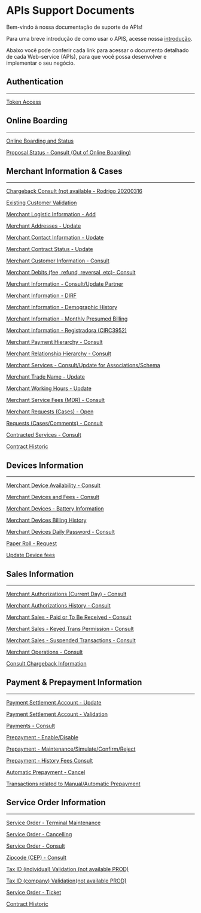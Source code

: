 
# APIs Support Documents

Bem-vindo à nossa documentação de suporte de APIs!

Para uma breve introdução de como usar o APIS, acesse nossa [introdução][1].

Abaixo você pode conferir cada link para acessar o documento detalhado de cada Web-service (APIs), para que você possa desenvolver e implementar o seu negócio.

## Authentication

----

[Token Access](https://docs-qa.firstdata.com/org/brazilapi/docs/api/001-sba-token)

## Online Boarding

----

[Online Boarding and Status](https://docs-qa.firstdata.com/org/brazilapi/docs/api/001-sba-credenciamen)

[Proposal Status - Consult (Out of Online Boarding)](https://docs-qa.firstdata.com/org/brazilapi/docs/api/001-sba-status-propo)

## Merchant Information & Cases

----

[Chargeback Consult (not available - Rodrigo 20200316](https://docs-qa.firstdata.com/org/brazilapi/docs/api/001-cons-chargeback)      

[Existing Customer Validation](https://docs-qa.firstdata.com/org/brazilapi/docs/api/001-sba-val-cadastro)

[Merchant Logistic Information - Add](https://docs-qa.firstdata.com/org/brazilapi/docs/api/001-dados-logisticos)

[Merchant Addresses - Update](https://docs-qa.firstdata.com/org/brazilapi/docs/api/001-sba-wsm-atu-end)

[Merchant Contact Information - Update](https://docs-qa.firstdata.com/org/brazilapi/docs/api/001-sba-wsm-atlz-con)

[Merchant Contract Status - Update](https://docs-qa.firstdata.com/org/brazilapi/docs/api/001-status-estabe)

[Merchant Customer Information - Consult](https://docs-qa.firstdata.com/org/brazilapi/docs/api/001-estabelecimento)

[Merchant Debits (fee, refund, reversal, etc)- Consult](https://docs-qa.firstdata.com/org/brazilapi/docs/api/001-ajuste-debito)

[Merchant Information - Consult/Update Partner](https://docs-qa.firstdata.com/org/brazilapi/docs/api/001-atualizar-socio)

[Merchant Information - DIRF](https://docs-qa.firstdata.com/org/brazilapi/docs/api/001-consulta-dirf)

[Merchant Information - Demographic History](https://docs-qa.firstdata.com/org/brazilapi/docs/api/001-alter-cadast)

[Merchant Information - Monthly Presumed Billing](https://docs-qa.firstdata.com/org/brazilapi/docs/api/001-monthly-bill-pre)

[Merchant Information - Registradora (CIRC3952)](https://docs-qa.firstdata.com/org/brazilapi/docs/api/001-receb)

[Merchant Payment Hierarchy - Consult](https://docs-qa.firstdata.com/org/brazilapi/docs/api/001-sba-Hier-Pagto)

[Merchant Relationship Hierarchy - Consult](https://docs-qa.firstdata.com/org/brazilapi/docs/api/001-Hierarquia-Relac)

[Merchant Services - Consult/Update for Associations/Schema](https://docs-qa.firstdata.com/org/brazilapi/docs/api/SBA-EN-Con-Ser-Bande)

[Merchant Trade Name - Update](https://docs-qa.firstdata.com/org/brazilapi/docs/api/001-sba-wsm-nme-fant)

[Merchant Working Hours - Update](https://docs-qa.firstdata.com/org/brazilapi/docs/api/001-sba-wsm-work-fun)

[Merchant Service Fees (MDR) - Consult](https://docs-qa.firstdata.com/org/brazilapi/docs/api/001-sba-mdr-fee)

[Merchant Requests (Cases) - Open](https://docs-qa.firstdata.com/org/brazilapi/docs/api/001-sba-abertura-sol)

[Requests (Cases/Comments) - Consult](https://docs-qa.firstdata.com/org/brazilapi/docs/api/001-sba-pesq-caso-sf)

[Contracted Services - Consult](https://docs-qa.firstdata.com/org/brazilapi/docs/api/001-con-prod-serv)

[Contract Historic][2]

## Devices Information

----

[Merchant Device Availability - Consult](https://docs-qa.firstdata.com/org/brazilapi/docs/api/001-tmp-consulta-tec)

[Merchant Devices and Fees - Consult](https://docs-qa.firstdata.com/org/brazilapi/docs/api/001-sba-con-taxa-eqp)

[Merchant Devices - Battery Information](https://docs-qa.firstdata.com/org/brazilapi/docs/api/001-battery-Info)

[Merchant Devices Billing History](https://docs-qa.firstdata.com/org/brazilapi/docs/api/001-cob-hist-term)

[Merchant Devices Daily Password - Consult](https://docs-qa.firstdata.com/org/brazilapi/docs/api/001-sba-dailypass)

[Paper Roll - Request](https://docs-qa.firstdata.com/org/brazilapi/docs/api/001-solicitar-bobina)

[Update Device fees](https://docs-qa.firstdata.com/org/brazilapi/docs/api/001-update-device)

## Sales Information

----

[Merchant Authorizations (Current Day) - Consult](https://docs-qa.firstdata.com/org/brazilapi/docs/api/001-sba-cns-autoriza)

[Merchant Authorizations History - Consult](https://docs-qa.firstdata.com/org/brazilapi/docs/api/001-autoribw)

[Merchant Sales - Paid or To Be Received - Consult](https://docs-qa.firstdata.com/org/brazilapi/docs/api/001-sba-cons-vendas)

[Merchant Sales - Keyed Trans Permission - Consult](https://docs-qa.firstdata.com/org/brazilapi/docs/api/SBA-EN-Con-Trn-Digit)

[Merchant Sales - Suspended Transactions - Consult](https://docs-qa.firstdata.com/org/brazilapi/docs/api/sba-EN-Trans-Suspens)

[Merchant Operations - Consult](https://docs-qa.firstdata.com/org/brazilapi/docs/api/001-sba-consulta-ops)

[Consult Chargeback Information](https://docs-qa.firstdata.com/org/brazilapi/docs/api/001-Charge-Back)

## Payment & Prepayment Information

----

[Payment Settlement Account - Update](https://docs-qa.firstdata.com/org/brazilapi/docs/api/001-sba-dom-bancario)

[Payment Settlement Account - Validation](https://docs-qa.firstdata.com/org/brazilapi/docs/api/001-sba-val-dombanca)

[Payments - Consult](https://docs-qa.firstdata.com/org/brazilapi/docs/api/001-sba-pagamentos)

[Prepayment - Enable/Disable](https://docs-qa.firstdata.com/org/brazilapi/docs/api/001_sba_wsm_flag_ant)

[Prepayment - Maintenance/Simulate/Confirm/Reject](https://docs-qa.firstdata.com/org/brazilapi/docs/api/001-sba-wsm-antecipa)

[Prepayment - History Fees Consult](https://docs-qa.firstdata.com/org/brazilapi/docs/api/001-pre-pay-history)

[Automatic Prepayment - Cancel](https://docs-qa.firstdata.com/org/brazilapi/docs/api/001-antecip-aut)

[Transactions related to Manual/Automatic Prepayment](https://docs-qa.firstdata.com/org/brazilapi/docs/api/003-antecipacoes-rea)

## Service Order Information

----

[Service Order - Terminal Maintenance](https://docs-qa.firstdata.com/org/brazilapi/docs/api/001-sba-wsm-mnt-term)

[Service Order - Cancelling](https://docs-qa.firstdata.com/org/brazilapi/docs/api/001-wsm-cancel-so)

[Service Order - Consult](https://docs-qa.firstdata.com/org/brazilapi/docs/api/001-sba-consulta-os)

[Zipcode (CEP) - Consult](https://docs-qa.firstdata.com/org/brazilapi/docs/api/001-consulta-cep)

[Tax ID (individual) Validation (not available PROD)](https://docs-qa.firstdata.com/org/brazilapi/docs/api/001-consulta-cpf)

[Tax ID (company) Validation(not available PROD)](https://docs-qa.firstdata.com/org/brazilapi/docs/api/001-consulta-cnpj)

[Service Order - Ticket](https://docs-qa.firstdata.com/org/brazilapi/docs/api/001-brtmp-tickets)


[Contract Historic][2]

[1]: APIs-Introduction.md
[2]: type=get&path=/v1/historicoContrato&branch=develop&version=1.0.0
